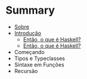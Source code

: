 # Summary

* [Sobre](README.md)
* [Introdução](cap01/cap01-part01.md)
    * [Então, o que é Haskell?](cap01/cap01-part02.md)
    * [Então, o que é Haskell?](cap01/cap01-part03.md)
* Começando
* Tipos e Typeclasses
* Sintaxe em Funções
* Recursão

